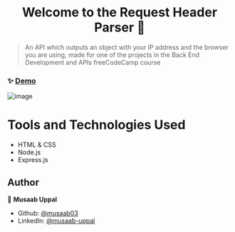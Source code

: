 <h1 align="center">Welcome to the Request Header Parser 👋</h1>

> An API which outputs an object with your IP address and the browser you are using, made for one of the projects in the Back End Development and APIs freeCodeCamp course

### ✨ [Demo](https://build-a-header-parser.mu668.repl.co/)

![image](https://user-images.githubusercontent.com/103457332/236342659-a6c2821e-5622-4376-83ed-f3fb03285c99.png)

# Tools and Technologies Used
- HTML & CSS
- Node.js
- Express.js

## Author

👤 **Musaab Uppal**

* Github: [@musaab03](https://github.com/musaab03)
* LinkedIn: [@musaab-uppal](https://linkedin.com/in/musaab-uppal)
